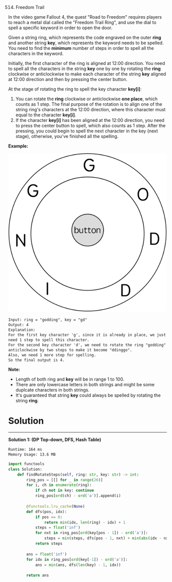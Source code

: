 514. Freedom Trail

In the video game Fallout 4, the quest "Road to Freedom" requires players to reach a metal dial called the "Freedom Trail Ring", and use the dial to spell a specific keyword in order to open the door.

Given a string ring, which represents the code engraved on the outer **ring** and another string **key**, which represents the keyword needs to be spelled. You need to find the **minimum** number of steps in order to spell all the characters in the keyword.

Initially, the first character of the ring is aligned at 12:00 direction. You need to spell all the characters in the string **key** one by one by rotating the **ring** clockwise or anticlockwise to make each character of the string **key** aligned at 12:00 direction and then by pressing the center button.

At the stage of rotating the ring to spell the key character **key[i]**:

1. You can rotate the **ring** clockwise or anticlockwise **one place**, which counts as 1 step. The final purpose of the rotation is to align one of the string ring's characters at the 12:00 direction, where this character must equal to the character **key[i]**.
1. If the character **key[i]** has been aligned at the 12:00 direction, you need to press the center button to spell, which also counts as 1 step. After the pressing, you could begin to spell the next character in the key (next stage), otherwise, you've finished all the spelling.

**Example:**

![514_ring.jpg](img/514_ring.jpg)
```
Input: ring = "godding", key = "gd"
Output: 4
Explanation:
For the first key character 'g', since it is already in place, we just need 1 step to spell this character. 
For the second key character 'd', we need to rotate the ring "godding" anticlockwise by two steps to make it become "ddinggo".
Also, we need 1 more step for spelling.
So the final output is 4.
```

**Note:**

* Length of both ring and **key** will be in range 1 to 100.
* There are only lowercase letters in both strings and might be some duplcate characters in both strings.
* It's guaranteed that string **key** could always be spelled by rotating the string **ring**.

# Solution
---
**Solution 1: (DP Top-down, DFS, Hash Table)**
```
Runtime: 164 ms
Memory Usage: 13.6 MB
```
```python
import functools
class Solution:
    def findRotateSteps(self, ring: str, key: str) -> int:
        ring_pos = [[] for _ in range(26)]
        for i, ch in enumerate(ring):
            if ch not in key: continue
            ring_pos[ord(ch) - ord('a')].append(i)
            
        @functools.lru_cache(None)
        def dfs(pos, idx):
            if pos == 0: 
                return min(idx, len(ring) - idx) + 1
            steps = float('inf')
            for nxt in ring_pos[ord(key[pos - 1]) - ord('a')]:
                steps = min(steps, dfs(pos - 1, nxt) + min(abs(idx - nxt), len(ring) - abs(idx - nxt)) + 1)
            return steps
        
        ans = float('inf')
        for idx in ring_pos[ord(key[-1]) - ord('a')]: 
            ans = min(ans, dfs(len(key) - 1, idx))
            
        return ans
```